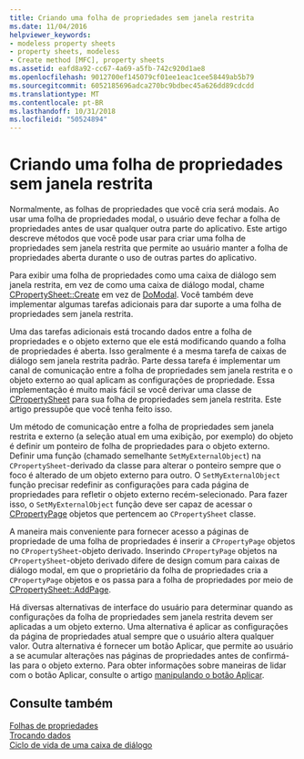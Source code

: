 ```yaml
---
title: Criando uma folha de propriedades sem janela restrita
ms.date: 11/04/2016
helpviewer_keywords:
- modeless property sheets
- property sheets, modeless
- Create method [MFC], property sheets
ms.assetid: eafd8a92-cc67-4a69-a5fb-742c920d1ae8
ms.openlocfilehash: 9012700ef145079cf01ee1eac1cee58449ab5b79
ms.sourcegitcommit: 6052185696adca270bc9bdbec45a626dd89cdcdd
ms.translationtype: MT
ms.contentlocale: pt-BR
ms.lasthandoff: 10/31/2018
ms.locfileid: "50524894"
---
```

# <a name="creating-a-modeless-property-sheet"></a>Criando uma folha de propriedades sem janela restrita

Normalmente, as folhas de propriedades que você cria será modais. Ao usar uma folha de propriedades modal, o usuário deve fechar a folha de propriedades antes de usar qualquer outra parte do aplicativo. Este artigo descreve métodos que você pode usar para criar uma folha de propriedades sem janela restrita que permite ao usuário manter a folha de propriedades aberta durante o uso de outras partes do aplicativo.

Para exibir uma folha de propriedades como uma caixa de diálogo sem janela restrita, em vez de como uma caixa de diálogo modal, chame [CPropertySheet::Create](../mfc/reference/cpropertysheet-class.md#create) em vez de [DoModal](../mfc/reference/cpropertysheet-class.md#domodal). Você também deve implementar algumas tarefas adicionais para dar suporte a uma folha de propriedades sem janela restrita.

Uma das tarefas adicionais está trocando dados entre a folha de propriedades e o objeto externo que ele está modificando quando a folha de propriedades é aberta. Isso geralmente é a mesma tarefa de caixas de diálogo sem janela restrita padrão. Parte dessa tarefa é implementar um canal de comunicação entre a folha de propriedades sem janela restrita e o objeto externo ao qual aplicam as configurações de propriedade. Essa implementação é muito mais fácil se você derivar uma classe de [CPropertySheet](../mfc/reference/cpropertysheet-class.md) para sua folha de propriedades sem janela restrita. Este artigo pressupõe que você tenha feito isso.

Um método de comunicação entre a folha de propriedades sem janela restrita e externo (a seleção atual em uma exibição, por exemplo) do objeto é definir um ponteiro de folha de propriedades para o objeto externo. Definir uma função (chamado semelhante `SetMyExternalObject`) na `CPropertySheet`-derivado da classe para alterar o ponteiro sempre que o foco é alterado de um objeto externo para outro. O `SetMyExternalObject` função precisar redefinir as configurações para cada página de propriedades para refletir o objeto externo recém-selecionado. Para fazer isso, o `SetMyExternalObject` função deve ser capaz de acessar o [CPropertyPage](../mfc/reference/cpropertypage-class.md) objetos que pertencem ao `CPropertySheet` classe.

A maneira mais conveniente para fornecer acesso a páginas de propriedade de uma folha de propriedades é inserir a `CPropertyPage` objetos no `CPropertySheet`-objeto derivado. Inserindo `CPropertyPage` objetos na `CPropertySheet`-objeto derivado difere de design comum para caixas de diálogo modal, em que o proprietário da folha de propriedades cria a `CPropertyPage` objetos e os passa para a folha de propriedades por meio de [ CPropertySheet::AddPage](../mfc/reference/cpropertysheet-class.md#addpage).

Há diversas alternativas de interface do usuário para determinar quando as configurações da folha de propriedades sem janela restrita devem ser aplicadas a um objeto externo. Uma alternativa é aplicar as configurações da página de propriedades atual sempre que o usuário altera qualquer valor. Outra alternativa é fornecer um botão Aplicar, que permite ao usuário a se acumular alterações nas páginas de propriedades antes de confirmá-las para o objeto externo. Para obter informações sobre maneiras de lidar com o botão Aplicar, consulte o artigo [manipulando o botão Aplicar](../mfc/handling-the-apply-button.md).

## <a name="see-also"></a>Consulte também

[Folhas de propriedades](../mfc/property-sheets-mfc.md)<br/>
[Trocando dados](../mfc/exchanging-data.md)<br/>
[Ciclo de vida de uma caixa de diálogo](../mfc/life-cycle-of-a-dialog-box.md)


